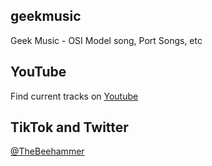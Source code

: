 ## geekmusic
Geek Music - OSI Model song, Port Songs, etc

## YouTube
Find current tracks on [Youtube](https://www.youtube.com/watch?v=9zVuB4NrR4w&list=PL08uA-aTqKxqn6TwVYWzB6O2e24PP4Fil)


## TikTok and Twitter
[@TheBeehammer](https://twitter.com/thebeehammer)